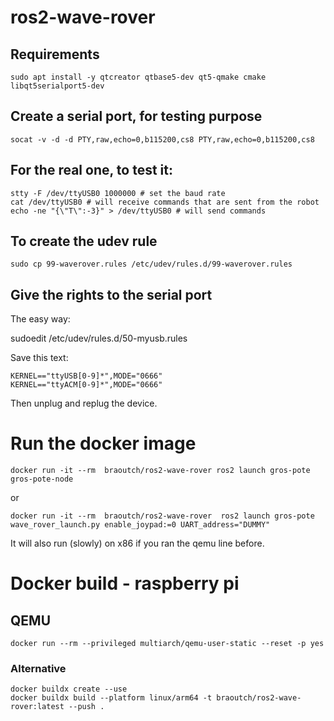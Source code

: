 # ros2-wave-rover

## Requirements
```
sudo apt install -y qtcreator qtbase5-dev qt5-qmake cmake libqt5serialport5-dev
```

## Create a serial port, for testing purpose
```
socat -v -d -d PTY,raw,echo=0,b115200,cs8 PTY,raw,echo=0,b115200,cs8
```

## For the real one, to test it:
```
stty -F /dev/ttyUSB0 1000000 # set the baud rate
cat /dev/ttyUSB0 # will receive commands that are sent from the robot
echo -ne "{\"T\":-3}" > /dev/ttyUSB0 # will send commands
```

## To create the udev rule
```
sudo cp 99-waverover.rules /etc/udev/rules.d/99-waverover.rules
```


## Give the rights to the serial port
The easy way:

sudoedit /etc/udev/rules.d/50-myusb.rules

Save this text:
```
KERNEL=="ttyUSB[0-9]*",MODE="0666"
KERNEL=="ttyACM[0-9]*",MODE="0666"
```
Then unplug and replug the device.

# Run the docker image
```
docker run -it --rm  braoutch/ros2-wave-rover ros2 launch gros-pote gros-pote-node
```
or
```
docker run -it --rm  braoutch/ros2-wave-rover  ros2 launch gros-pote wave_rover_launch.py enable_joypad:=0 UART_address="DUMMY"
```
It will also run (slowly) on x86 if you ran the qemu line before.

# Docker build - raspberry pi

## QEMU
```
docker run --rm --privileged multiarch/qemu-user-static --reset -p yes
```

### Alternative
```
docker buildx create --use
docker buildx build --platform linux/arm64 -t braoutch/ros2-wave-rover:latest --push .
```